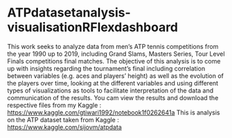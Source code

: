 # ATPdatasetanalysis-visualisationRFlexdashboard
This work seeks to analyze data from men’s ATP tennis competitions from the year 1990 up to 2019, including Grand Slams, Masters Series, Tour Level Finals competitions final matches. The objective of this analysis is to come up with insights regarding the tournament’s final including correlation between variables (e.g. aces and players’ height) as well as the evolution of the players over time, looking at the different variables and using different types of visualizations as tools to facilitate interpretation of the data and communication of the results.  You cam view the results and download the respective files from my Kaggle : https://www.kaggle.com/gtiwari1992/notebook1f0262641a  This is analysis on the ATP dataset taken from Kaggle : https://www.kaggle.com/sijovm/atpdata
